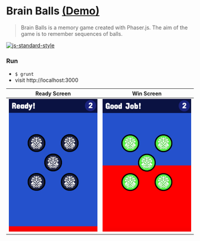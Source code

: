 Brain Balls [(Demo)][1]
==========

>Brain Balls is a memory game created with Phaser.js. The aim of the game is to remember sequences of balls.

[![js-standard-style](https://developer.android.com/images/brand/en_app_rgb_wo_60.png)](https://play.google.com/store/apps/details?id=com.mertkahyaoglu.brainballs.android)
### Run
* ```$ grunt```
* visit http://localhost:3000


Ready Screen               |  Win Screen
:-------------------------:|:-------------------------:
![](screenshot.png)        |  ![](screenshot1.png)

[1]: http://mertkahyaoglu.github.io/brainballs/
